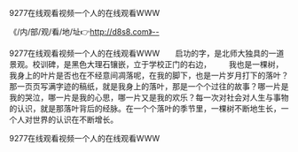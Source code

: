 9277在线观看视频一个人的在线观看WWW

《/内/部/观/看/地/址👉http://d8s8.com》--

9277在线观看视频一个人的在线观看WWW　　启功的字，是北师大独具的一道景观。校训碑，是黑色大理石镶嵌，立于学校正门的右边，
　　我也是一棵树，我身上的叶片是否也在不经意间凋落呢，在我的脚下，也是一片岁月打下的落叶？那一页页写满字迹的稿纸，就是我身上的落叶，那是一个个过往的故事？哪一片是我的哭泣，哪一片是我的心思，哪一片又是我的欢乐？每一次对社会对人生与事物的认识，就是那落叶背后的经脉。在一个个落叶的季节里，一棵树不断地生长，一个人对世界的认识在不断增长。





9277在线观看视频一个人的在线观看WWW
